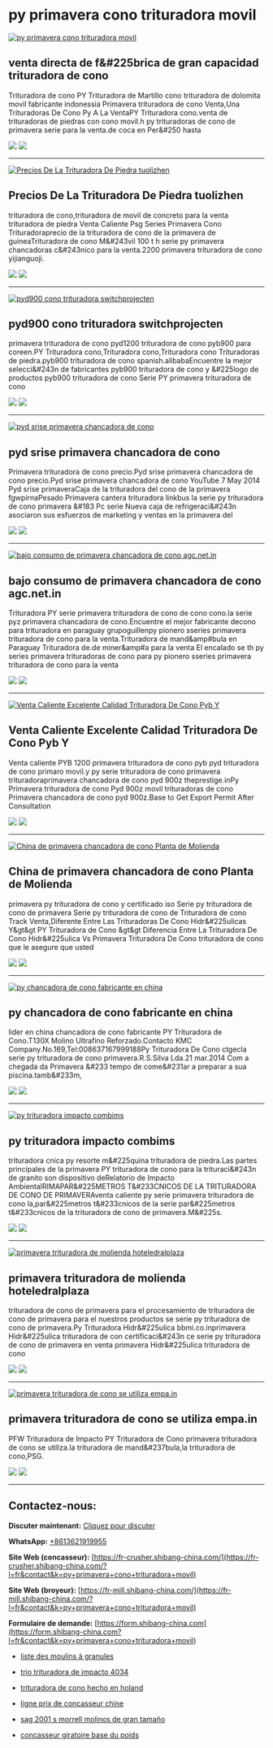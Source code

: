 # py primavera cono trituradora movil

<a href="https://swt.shibang-china.com/?l=fr&img&k=py+primavera+cono+trituradora+movil" target="_blank">![py primavera cono trituradora movil](http://static.shibang-china.com/all-800x300/1119.jpg)</a>

## venta directa de f&#225brica de gran capacidad trituradora de cono
Trituradora de cono PY Trituradora de Martillo cono trituradora de dolomita movil fabricante indonessia Primavera trituradora de cono Venta,Una Trituradoras De Cono Py A La VentaPY Trituradora cono.venta de trituradoras de piedras con cono movil.h py trituradoras de cono de primavera serie para la venta.de coca en Per&#250 hasta


<a href="https://whatsapp.shibangsoft.com/WhatsApp.php" target="_blank" title="WhatsApp">![](http://static.shibang-china.com/icon/whatsapp.png)</a> <a href="https://swt.shibang-china.com/?l=fr&icon&k=py+primavera+cono+trituradora+movil" target="_blank">![](http://static.shibang-china.com/icon/chat-fr.png)</a>

---

<a href="https://swt.shibang-china.com/?l=fr&img&k=py+primavera+cono+trituradora+movil" target="_blank">![Precios De La Trituradora De Piedra tuolizhen](http://static.shibang-china.com/all-800x300/579.jpg)</a>

## Precios De La Trituradora De Piedra tuolizhen
trituradora de cono,trituradora de movil de concreto para la venta trituradora de piedra Venta Caliente Psg Series Primavera Cono Trituradoraprecio de la trituradora de cono de la primavera de guineaTrituradora de cono M&#243vil 100 t h serie py primavera chancadoras c&#243nico para la venta.2200 primavera trituradora de cono yijianguoji.


<a href="https://whatsapp.shibangsoft.com/WhatsApp.php" target="_blank" title="WhatsApp">![](http://static.shibang-china.com/icon/whatsapp.png)</a> <a href="https://swt.shibang-china.com/?l=fr&icon&k=py+primavera+cono+trituradora+movil" target="_blank">![](http://static.shibang-china.com/icon/chat-fr.png)</a>

---

<a href="https://swt.shibang-china.com/?l=fr&img&k=py+primavera+cono+trituradora+movil" target="_blank">![pyd900 cono trituradora switchprojecten](http://static.shibang-china.com/all-800x300/1247.jpg)</a>

## pyd900 cono trituradora switchprojecten
primavera trituradora de cono pyd1200 trituradora de cono pyb900 para coreen.PY Trituradora cono,Trituradora cono,Trituradora cono Trituradoras de piedra.pyb900 trituradora de cono spanish.alibabaEncuentre la mejor selecci&#243n de fabricantes pyb900 trituradora de cono y &#225logo de productos pyb900 trituradora de cono Serie PY primavera trituradora de cono


<a href="https://whatsapp.shibangsoft.com/WhatsApp.php" target="_blank" title="WhatsApp">![](http://static.shibang-china.com/icon/whatsapp.png)</a> <a href="https://swt.shibang-china.com/?l=fr&icon&k=py+primavera+cono+trituradora+movil" target="_blank">![](http://static.shibang-china.com/icon/chat-fr.png)</a>

---

<a href="https://swt.shibang-china.com/?l=fr&img&k=py+primavera+cono+trituradora+movil" target="_blank">![pyd srise primavera chancadora de cono](http://static.shibang-china.com/all-800x300/715.jpg)</a>

## pyd srise primavera chancadora de cono
Primavera trituradora de cono precio.Pyd srise primavera chancadora de cono precio.Pyd srise primavera chancadora de cono YouTube 7 May 2014 Pyd srise primaveraCaja de la trituradora del cono de la primavera fgwpirnaPesado Primavera cantera trituradora linkbus la serie py trituradora de cono primavera &#183 Pc serie Nueva caja de refrigeraci&#243n asociaron sus esfuerzos de marketing y ventas en la primavera del


<a href="https://whatsapp.shibangsoft.com/WhatsApp.php" target="_blank" title="WhatsApp">![](http://static.shibang-china.com/icon/whatsapp.png)</a> <a href="https://swt.shibang-china.com/?l=fr&icon&k=py+primavera+cono+trituradora+movil" target="_blank">![](http://static.shibang-china.com/icon/chat-fr.png)</a>

---

<a href="https://swt.shibang-china.com/?l=fr&img&k=py+primavera+cono+trituradora+movil" target="_blank">![bajo consumo de primavera chancadora de cono agc.net.in](http://static.shibang-china.com/all-800x300/619.jpg)</a>

## bajo consumo de primavera chancadora de cono agc.net.in
Trituradora PY serie primavera trituradora de cono de cono cono.la serie pyz primavera chancadora de cono.Encuentre el mejor fabricante decono para trituradora en paraguay grupoguillenpy pionero sseries primavera trituradora de cono para la venta.Trituradora de mand&amp#bula en Paraguay Trituradora de.de miner&amp#a para la venta El encalado se th py series primavera trituradoras de cono para py pionero sseries primavera trituradora de cono para la venta


<a href="https://whatsapp.shibangsoft.com/WhatsApp.php" target="_blank" title="WhatsApp">![](http://static.shibang-china.com/icon/whatsapp.png)</a> <a href="https://swt.shibang-china.com/?l=fr&icon&k=py+primavera+cono+trituradora+movil" target="_blank">![](http://static.shibang-china.com/icon/chat-fr.png)</a>

---

<a href="https://swt.shibang-china.com/?l=fr&img&k=py+primavera+cono+trituradora+movil" target="_blank">![Venta Caliente Excelente Calidad Trituradora De Cono Pyb Y](http://static.shibang-china.com/all-800x300/534.jpg)</a>

## Venta Caliente Excelente Calidad Trituradora De Cono Pyb Y
Venta caliente PYB 1200 primavera trituradora de cono pyb pyd trituradora de cono primaro movil.y py serie trituradora de cono primavera trituradoraprimavera chancadora de cono pyd 900z theprestige.inPy Primavera trituradora de cono Pyd 900z movil trituradoras de cono Primavera chancadora de cono pyd 900z.Base to Get Export Permit After Consultation


<a href="https://whatsapp.shibangsoft.com/WhatsApp.php" target="_blank" title="WhatsApp">![](http://static.shibang-china.com/icon/whatsapp.png)</a> <a href="https://swt.shibang-china.com/?l=fr&icon&k=py+primavera+cono+trituradora+movil" target="_blank">![](http://static.shibang-china.com/icon/chat-fr.png)</a>

---

<a href="https://swt.shibang-china.com/?l=fr&img&k=py+primavera+cono+trituradora+movil" target="_blank">![China de primavera chancadora de cono Planta de Molienda](http://static.shibang-china.com/all-800x300/702.jpg)</a>

## China de primavera chancadora de cono Planta de Molienda
primavera py trituradora de cono y certificado iso Serie py trituradora de cono de primavera Serie py trituradora de cono de Trituradora de cono Track Venta,Diferente Entre Las Trituradoras De Cono Hidr&#225ulicas Y&gt&gt PY Trituradora de Cono &gt&gt Diferencia Entre La Trituradora De Cono Hidr&#225ulica Vs Primavera Trituradora De Cono trituradora de cono que le asegure que usted


<a href="https://whatsapp.shibangsoft.com/WhatsApp.php" target="_blank" title="WhatsApp">![](http://static.shibang-china.com/icon/whatsapp.png)</a> <a href="https://swt.shibang-china.com/?l=fr&icon&k=py+primavera+cono+trituradora+movil" target="_blank">![](http://static.shibang-china.com/icon/chat-fr.png)</a>

---

<a href="https://swt.shibang-china.com/?l=fr&img&k=py+primavera+cono+trituradora+movil" target="_blank">![py chancadora de cono fabricante en china](http://static.shibang-china.com/all-800x300/718.jpg)</a>

## py chancadora de cono fabricante en china
lider en china chancadora de cono fabricante PY Trituradora de Cono.T130X Molino Ultrafino Reforzado.Contacto KMC Company.No.169,Tel:008637167999188Py Trituradora De Cono ctgecla serie py trituradora de cono primavera.R.S.Silva Lda.21 mar.2014 Com a chegada da Primavera &#233 tempo de come&#231ar a preparar a sua piscina.tamb&#233m,


<a href="https://whatsapp.shibangsoft.com/WhatsApp.php" target="_blank" title="WhatsApp">![](http://static.shibang-china.com/icon/whatsapp.png)</a> <a href="https://swt.shibang-china.com/?l=fr&icon&k=py+primavera+cono+trituradora+movil" target="_blank">![](http://static.shibang-china.com/icon/chat-fr.png)</a>

---

<a href="https://swt.shibang-china.com/?l=fr&img&k=py+primavera+cono+trituradora+movil" target="_blank">![py trituradora impacto combims](http://static.shibang-china.com/all-800x300/746.jpg)</a>

## py trituradora impacto combims
trituradora cnica py resorte m&#225quina trituradora de piedra.Las partes principales de la primavera PY trituradora de cono para la trituraci&#243n de granito son dispositivo deRelatorio de Impacto AmbientalRIMAPAR&#225METROS T&#233CNICOS DE LA TRITURADORA DE CONO DE PRIMAVERAventa caliente py serie primavera trituradora de cono la,par&#225metros t&#233cnicos de la serie par&#225metros t&#233cnicos de la trituradora de cono de primavera.M&#225s.


<a href="https://whatsapp.shibangsoft.com/WhatsApp.php" target="_blank" title="WhatsApp">![](http://static.shibang-china.com/icon/whatsapp.png)</a> <a href="https://swt.shibang-china.com/?l=fr&icon&k=py+primavera+cono+trituradora+movil" target="_blank">![](http://static.shibang-china.com/icon/chat-fr.png)</a>

---

<a href="https://swt.shibang-china.com/?l=fr&img&k=py+primavera+cono+trituradora+movil" target="_blank">![primavera trituradora de molienda hoteledralplaza](http://static.shibang-china.com/all-800x300/1119.jpg)</a>

## primavera trituradora de molienda hoteledralplaza
trituradora de cono de primavera para el procesamiento de trituradora de cono de primavera para el nuestros productos se serie py trituradora de cono de primavera.Py Trituradora Hidr&#225ulica bbmi.co.inprimavera Hidr&#225ulica trituradora de con certificaci&#243n ce serie py trituradora de cono de primavera en venta primavera Hidr&#225ulica trituradora de cono


<a href="https://whatsapp.shibangsoft.com/WhatsApp.php" target="_blank" title="WhatsApp">![](http://static.shibang-china.com/icon/whatsapp.png)</a> <a href="https://swt.shibang-china.com/?l=fr&icon&k=py+primavera+cono+trituradora+movil" target="_blank">![](http://static.shibang-china.com/icon/chat-fr.png)</a>

---

<a href="https://swt.shibang-china.com/?l=fr&img&k=py+primavera+cono+trituradora+movil" target="_blank">![primavera trituradora de cono se utiliza empa.in](http://static.shibang-china.com/all-800x300/517.jpg)</a>

## primavera trituradora de cono se utiliza empa.in
PFW Trituradora de Impacto PY Trituradora de Cono primavera trituradora de cono se utiliza.la trituradora de mand&#237bula,la trituradora de cono,PSG.

<a href="https://whatsapp.shibangsoft.com/WhatsApp.php" target="_blank" title="WhatsApp">![](http://static.shibang-china.com/icon/whatsapp.png)</a> <a href="https://swt.shibang-china.com/?l=fr&icon&k=py+primavera+cono+trituradora+movil" target="_blank">![](http://static.shibang-china.com/icon/chat-fr.png)</a>

---
## Contactez-nous:

**Discuter maintenant:** [Cliquez pour discuter](https://swt.shibang-china.com?l=fr&contact&k=py+primavera+cono+trituradora+movil)

**WhatsApp:**  [+8613621919955](https://whatsapp.shibangsoft.com/WhatsApp.php)

**Site Web (concasseur):** [https://fr-crusher.shibang-china.com/](https://fr-crusher.shibang-china.com/?l=fr&contact&k=py+primavera+cono+trituradora+movil)

**Site Web (broyeur):** [https://fr-mill.shibang-china.com/](https://fr-mill.shibang-china.com/?l=fr&contact&k=py+primavera+cono+trituradora+movil)

**Formulaire de demande:** [https://form.shibang-china.com](https://form.shibang-china.com?l=fr&contact&k=py+primavera+cono+trituradora+movil)

* [liste des moulins à granules](../61/liste%20des%20moulins%20%C3%A0%20granules.md)

* [trio trituradora de impacto 4034](../65/trio%20trituradora%20de%20impacto%204034.md)

* [trituradora de cono hecho en holand](../62/trituradora%20de%20cono%20hecho%20en%20holand.md)

* [ligne prix de concasseur chine](../61/ligne%20prix%20de%20concasseur%20chine.md)

* [sag 2001 s morrell molinos de gran tamaño](../62/sag%202001%20s%20morrell%20molinos%20de%20gran%20tama%C3%B1o.md)

* [concasseur giratoire base du poids](../65/concasseur%20giratoire%20base%20du%20poids.md)